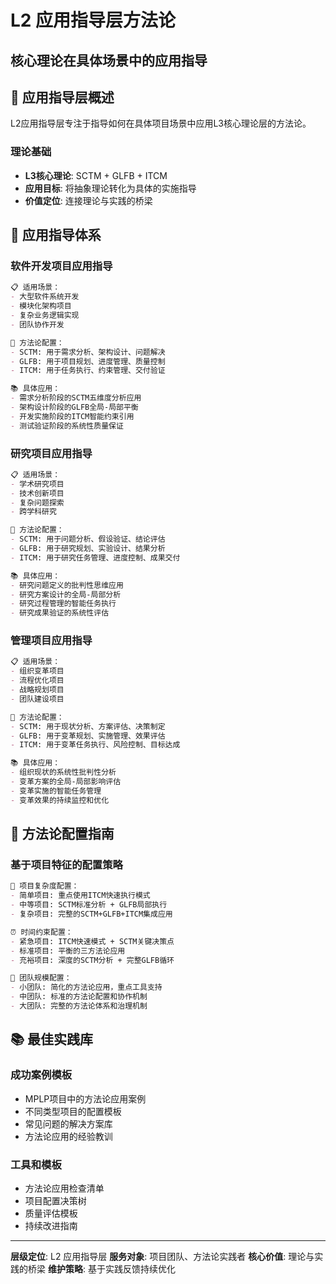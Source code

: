 # L2 应用指导层方法论
## 核心理论在具体场景中的应用指导

## 📖 **应用指导层概述**

L2应用指导层专注于指导如何在具体项目场景中应用L3核心理论层的方法论。

### **理论基础**
- **L3核心理论**: SCTM + GLFB + ITCM
- **应用目标**: 将抽象理论转化为具体的实施指导
- **价值定位**: 连接理论与实践的桥梁

## 🎯 **应用指导体系**

### **软件开发项目应用指导**
```markdown
📋 适用场景：
- 大型软件系统开发
- 模块化架构项目
- 复杂业务逻辑实现
- 团队协作开发

🔧 方法论配置：
- SCTM: 用于需求分析、架构设计、问题解决
- GLFB: 用于项目规划、进度管理、质量控制
- ITCM: 用于任务执行、约束管理、交付验证

📚 具体应用：
- 需求分析阶段的SCTM五维度分析应用
- 架构设计阶段的GLFB全局-局部平衡
- 开发实施阶段的ITCM智能约束引用
- 测试验证阶段的系统性质量保证
```

### **研究项目应用指导**
```markdown
📋 适用场景：
- 学术研究项目
- 技术创新项目
- 复杂问题探索
- 跨学科研究

🔧 方法论配置：
- SCTM: 用于问题分析、假设验证、结论评估
- GLFB: 用于研究规划、实验设计、结果分析
- ITCM: 用于研究任务管理、进度控制、成果交付

📚 具体应用：
- 研究问题定义的批判性思维应用
- 研究方案设计的全局-局部分析
- 研究过程管理的智能任务执行
- 研究成果验证的系统性评估
```

### **管理项目应用指导**
```markdown
📋 适用场景：
- 组织变革项目
- 流程优化项目
- 战略规划项目
- 团队建设项目

🔧 方法论配置：
- SCTM: 用于现状分析、方案评估、决策制定
- GLFB: 用于变革规划、实施管理、效果评估
- ITCM: 用于变革任务执行、风险控制、目标达成

📚 具体应用：
- 组织现状的系统性批判性分析
- 变革方案的全局-局部影响评估
- 变革实施的智能任务管理
- 变革效果的持续监控和优化
```

## 🔧 **方法论配置指南**

### **基于项目特征的配置策略**
```markdown
🎯 项目复杂度配置：
- 简单项目: 重点使用ITCM快速执行模式
- 中等项目: SCTM标准分析 + GLFB局部执行
- 复杂项目: 完整的SCTM+GLFB+ITCM集成应用

⏰ 时间约束配置：
- 紧急项目: ITCM快速模式 + SCTM关键决策点
- 标准项目: 平衡的三方法论应用
- 充裕项目: 深度的SCTM分析 + 完整GLFB循环

👥 团队规模配置：
- 小团队: 简化的方法论应用，重点工具支持
- 中团队: 标准的方法论配置和协作机制
- 大团队: 完整的方法论体系和治理机制
```

## 📚 **最佳实践库**

### **成功案例模板**
- MPLP项目中的方法论应用案例
- 不同类型项目的配置模板
- 常见问题的解决方案库
- 方法论应用的经验教训

### **工具和模板**
- 方法论应用检查清单
- 项目配置决策树
- 质量评估模板
- 持续改进指南

---

**层级定位**: L2 应用指导层
**服务对象**: 项目团队、方法论实践者
**核心价值**: 理论与实践的桥梁
**维护策略**: 基于实践反馈持续优化
